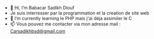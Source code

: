 - 👋 Hi, I’m Babacar Sadikh Diouf
- Je suis interresser par la programmation et la creation de site web
- 🌱 I’m currently learning  le PHP mais j'ai déja assimiler le C
- 📫 Vous pouvez me contacter via mon adresse mail : Carsadikhbsd@gmail.com

<!---
bigbsd/bigbsd is a ✨ special ✨ repository because its `README.md` (this file) appears on your GitHub profile.
You can click the Preview link to take a look at your changes.
--->
